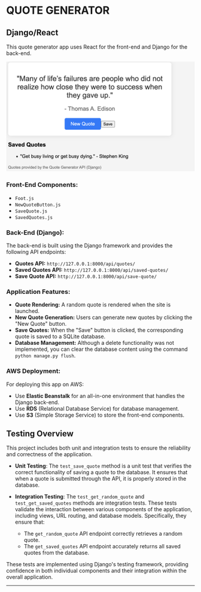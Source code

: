 # QUOTE GENERATOR

## Django/React

This quote generator app uses React for the front-end and Django for the back-end.

![Quote Generator Screenshot](assets/img.png)


### Front-End Components:
- `Foot.js`
- `NewQuoteButton.js`
- `SaveQuote.js`
- `SavedQuotes.js`

### Back-End (Django):
The back-end is built using the Django framework and provides the following API endpoints:
- **Quotes API:** `http://127.0.0.1:8000/api/quotes/`
- **Saved Quotes API:** `http://127.0.0.1:8000/api/saved-quotes/`
- **Save Quote API:** `http://127.0.0.1:8000/api/save-quote/`

### Application Features:
- **Quote Rendering:** A random quote is rendered when the site is launched.
- **New Quote Generation:** Users can generate new quotes by clicking the "New Quote" button.
- **Save Quotes:** When the "Save" button is clicked, the corresponding quote is saved to a SQLite database.
- **Database Management:** Although a delete functionality was not implemented, you can clear the database content using the command `python manage.py flush`.

### AWS Deployment:
For deploying this app on AWS:
- Use **Elastic Beanstalk** for an all-in-one environment that handles the Django back-end.
- Use **RDS** (Relational Database Service) for database management.
- Use **S3** (Simple Storage Service) to store the front-end components.

## Testing Overview

This project includes both unit and integration tests to ensure the reliability and correctness of the application.

- **Unit Testing**: The `test_save_quote` method is a unit test that verifies the correct functionality of saving a quote to the database. It ensures that when a quote is submitted through the API, it is properly stored in the database.

- **Integration Testing**: The `test_get_random_quote` and `test_get_saved_quotes` methods are integration tests. These tests validate the interaction between various components of the application, including views, URL routing, and database models. Specifically, they ensure that:
  - The `get_random_quote` API endpoint correctly retrieves a random quote.
  - The `get_saved_quotes` API endpoint accurately returns all saved quotes from the database.

These tests are implemented using Django's testing framework, providing confidence in both individual components and their integration within the overall application.


---

